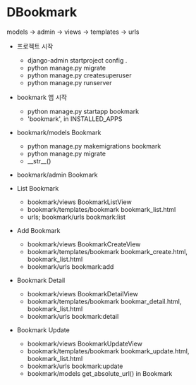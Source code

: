 # DBookmark
models -> admin -> views -> templates -> urls

- 프로젝트 시작
    - django-admin startproject config .
    - python manage.py migrate
    - python manage.py createsuperuser
    - python manage.py runserver
  
- bookmark 앱 시작
    - python manage.py startapp bookmark
    - 'bookmark', in INSTALLED_APPS
  
- bookmark/models Bookmark
    - python manage.py makemigrations bookmark
    - python manage.py migrate
    - \_\_str\_\_()
  
- bookmark/admin Bookmark
  
- List Bookmark
    - bookmark/views BookmarkListView
    - bookmark/templates/bookmark bookmark_list.html
    - urls; bookmark/urls bookmark:list
  
- Add Bookmark
    - bookmark/views BookmarkCreateView
    - bookmark/templates/bookmark bookmark_create.html, bookmark_list.html
    - bookmark/urls bookmark:add
  
- Bookmark Detail
    - bookmark/views BookmarkDetailView
    - bookmark/templates/bookmark bookmar_detail.html, bookmark_list.html 
    - bookmark/urls bookmark:detail
  
- Bookmark Update 
    - bookmark/views BookmarkUpdateView
    - bookmark/templates/bookmark bookmark_update.html, bookmark_list.html
    - bookmark/urls bookmark:update 
    - bookmark/models get_absolute_url() in Bookmark